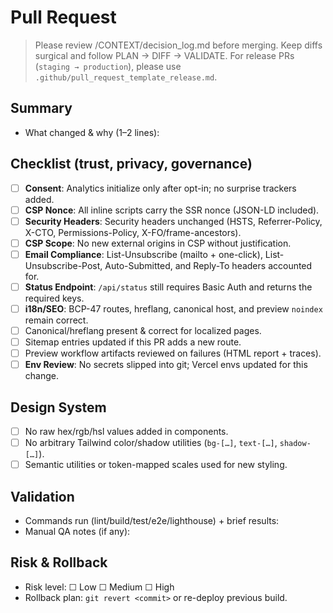 # Pull Request

> Please review /CONTEXT/decision_log.md before merging. Keep diffs surgical and follow PLAN → DIFF → VALIDATE.
> For release PRs (`staging → production`), please use `.github/pull_request_template_release.md`.

## Summary
- What changed & why (1–2 lines):

## Checklist (trust, privacy, governance)
- [ ] **Consent**: Analytics initialize only after opt-in; no surprise trackers added.  
- [ ] **CSP Nonce**: All inline scripts carry the SSR nonce (JSON-LD included).  
- [ ] **Security Headers**: Security headers unchanged (HSTS, Referrer-Policy, X-CTO, Permissions-Policy, X-FO/frame-ancestors).  
- [ ] **CSP Scope**: No new external origins in CSP without justification.  
- [ ] **Email Compliance**: List-Unsubscribe (mailto + one-click), List-Unsubscribe-Post, Auto-Submitted, and Reply-To headers accounted for.  
- [ ] **Status Endpoint**: `/api/status` still requires Basic Auth and returns the required keys.  
- [ ] **i18n/SEO**: BCP-47 routes, hreflang, canonical host, and preview `noindex` remain correct.  
- [ ] Canonical/hreflang present & correct for localized pages.  
- [ ] Sitemap entries updated if this PR adds a new route.  
- [ ] Preview workflow artifacts reviewed on failures (HTML report + traces).  
- [ ] **Env Review**: No secrets slipped into git; Vercel envs updated for this change.

## Design System
- [ ] No raw hex/rgb/hsl values added in components.
- [ ] No arbitrary Tailwind color/shadow utilities (`bg-[…]`, `text-[…]`, `shadow-[…]`).
- [ ] Semantic utilities or token-mapped scales used for new styling.

## Validation
- Commands run (lint/build/test/e2e/lighthouse) + brief results:
- Manual QA notes (if any):

## Risk & Rollback
- Risk level: ☐ Low ☐ Medium ☐ High  
- Rollback plan: `git revert <commit>` or re-deploy previous build.
